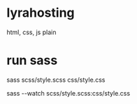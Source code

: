 # lyrahosting
html, css, js plain

# run sass

sass scss/style.scss css/style.css

sass --watch scss/style.scss:css/style.css
